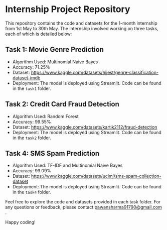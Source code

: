 # Internship Project Repository

This repository contains the code and datasets for the 1-month internship from 1st May to 30th May. 
The internship involved working on three tasks, each of which is detailed below:

## Task 1: Movie Genre Prediction

- Algorithm Used: Multinomial Naive Bayes
- Accuracy: 71.25%
- Dataset: https://www.kaggle.com/datasets/hijest/genre-classification-dataset-imdb
- Deployment: The model is deployed using Streamlit. Code can be found in the `task1` folder.

## Task 2: Credit Card Fraud Detection

- Algorithm Used: Random Forest
- Accuracy: 99.55%
- Dataset: https://www.kaggle.com/datasets/kartik2112/fraud-detection
- Deployment: The model is deployed using Streamlit. Code can be found in the `task2` folder.

## Task 4: SMS Spam Prediction

- Algorithm Used: TF-IDF and Multinomial Naive Bayes
- Accuracy: 99.09%
- Dataset: https://www.kaggle.com/datasets/uciml/sms-spam-collection-dataset
- Deployment: The model is deployed using Streamlit. Code can be found in the `task4` folder.

Feel free to explore the code and datasets provided in each task folder. 
For any questions or feedback, please contact pawansharma91790@gmail.com .

Happy coding!
